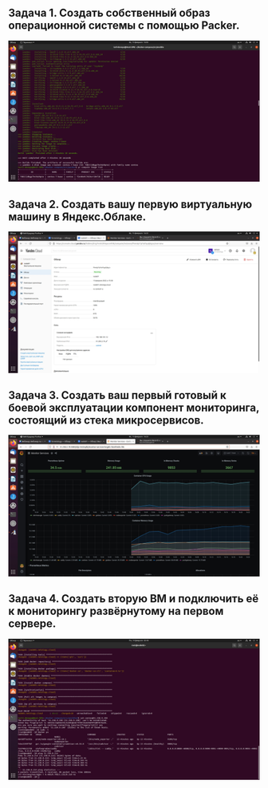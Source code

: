 ## **Задача 1. Создать собственный образ операционной системы с помощью Packer.**
![Screenshot](1.jpg)
## **Задача 2. Создать вашу первую виртуальную машину в Яндекс.Облаке.**
![Screenshot](2.jpg)
## **Задача 3. Создать ваш первый готовый к боевой эксплуатации компонент мониторинга, состоящий из стека микросервисов.**
![Screenshot](3.jpg)
## **Задача 4. Создать вторую ВМ и подключить её к мониторингу развёрнутому на первом сервере.**
![Screenshot](4.jpg)
